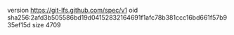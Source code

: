 version https://git-lfs.github.com/spec/v1
oid sha256:2afd3b505586bd19d04152832164691f1afc78b381ccc16bd661f57b935ef15d
size 4709
